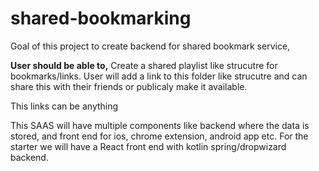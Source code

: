 # shared-bookmarking

Goal of this project to create backend for shared bookmark service,

**User should be able to,**
Create a shared playlist like strucutre for bookmarks/links. User will add a link to this folder like strucutre and can share this with their friends or publicaly make it available.

This links can be anything

This SAAS will have multiple components like backend where the data is stored, and front end for ios, chrome extension, android app etc. For the starter we will have a React front end with kotlin spring/dropwizard backend.
